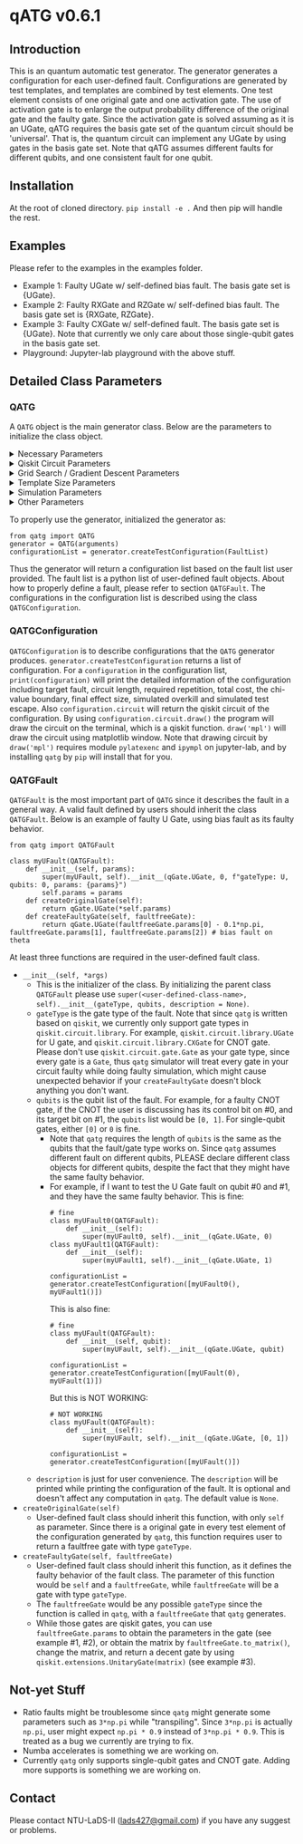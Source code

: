 # qATG v0.6.1

## Introduction
This is an quantum automatic test generator. The generator generates a configuration for each user-defined fault.
Configurations are generated by test templates, and templates are combined by test elements. One test element consists of one original gate and one activation gate. The use of activation gate is to enlarge the output probability difference of the original gate and the faulty gate.
Since the activation gate is solved assuming as it is an UGate, qATG requires the basis gate set of the quantum circuit should be 'universal'. That is, the quantum circuit can implement any UGate by using gates in the basis gate set.
Note that qATG assumes different faults for different qubits, and one consistent fault for one qubit.


## Installation
At the root of cloned directory.
`pip install -e .`
And then pip will handle the rest.

## Examples
Please refer to the examples in the examples folder.
* Example 1: Faulty UGate w/ self-defined bias fault. The basis gate set is {UGate}.
* Example 2: Faulty RXGate and RZGate w/ self-defined bias fault. The basis gate set is {RXGate, RZGate}.
* Example 3: Faulty CXGate w/ self-defined fault. The basis gate set is {UGate}. Note that currently we only care about those single-qubit gates in the basis gate set.
* Playground: Jupyter-lab playground with the above stuff.

## Detailed Class Parameters
### QATG
A `QATG` object is the main generator class. Below are the parameters to initialize the class object.

<details>
	<summary>Necessary Parameters</summary>
	<ul>
  		<li><var>circuitSize</var>: the size of the qiskit circuit. Note that since qiskit starts their circuit from #0, if you want to construct a fault with qubits not starting from #0, please choose your circuit size wisely. For example, if you want a single-qubit fault on #3, since qubit #3 should exists the circuit size should at least be 4. This should be a positive integer.</li>
		<li><var>basisGateSet</var>: the basis gate set of the circuit. Should be "universal", that is, the circuit can implement any effective U gate by using the gates in the basis gate set. The <code>qatg</code> generator will transpile the optimal activation gate (which is a U gate) by <code>qiskit.transpile()</code>. This should be a list of <code>qiskit.circuit.library</code> gates.</li>
		<li><var>circuitInitializedStates</var>: this is a dictionary that records the initialized of the circuit with different qubit length. The key should be positive integers indicating the number of qubit the state concerns, and the value should be a normalized complex vector with length <code>2**key</code>, which states the initial state of the circuit for the concerned length of qubits. For example, this can be something like <code>{1: [1, 0], 2: [1, 0, 0, 0]}</code>, where in this case, the circuit is initialized to |0> for single-qubit gates, and |00> for two-qubit gates. Note that the order of qiskit qubits is quite different from some physics textbooks.</li>
	</ul>
</details>

<details>
	<summary>Qiskit Circuit Parameters</summary>
	<ul>
		<li><var>quantumRegisterName</var>: the quantum register name of the qiskit circuit. Is the parameter of <code>qiskit.QuantumRegister()</code>. The default value is 'q'.</li>
		<li><var>classicalRegisterName</var>: the classical register name of the qiskit circuit. Is the parameter of <code>qiskit.ClassicalRegister()</code>. The default value is 'c'.</li>
	</ul>
</details>

<details>
	<summary>Grid Search / Gradient Descent Parameters</summary>
	<ul>
		<li><var>gridSlice</var>: the slices of the grid while doing grid search, searching for parameters for sub-optimal activation gates. Currently the generator searches every U gate parameters in <code>numpy.linspace(-np.pi, np.pi, num=gridSlice, endpoint=True)</code>. This should be a positive integer and the default value is 11.</li>
		<li><var>gradientDescentMaxIteration</var>: the max iteration of gradient descent after the grid search. The generator does a bit gradient descent after the grid search for better fine tuning. This should be a positive integer and the default value is 1000.</li>
		<li><var>gradientDescentStep</var>: the step of each gradient descent. The gradient descent is performed by <code>x(t+1) = x(t) + s * gradient(score(x(t)))</code>, and the <var>s</var> is the step. The default value is 0.2.</li>
		<li><var>gradientMeasureStep</var>: since we cannot obtain the true gradient of the score function, we measure it by a discrete method <code>gradient(score(x(t))) = (x(t+e)-x(t))/e</code>. <var>e</var> is the measure step. The default value is 0.0001.</li>
		<li><var>gradientDeltaThreshold</var>: the ending criteria of gradient descent is that the 2-norm of the estimated gradient is less than this threshold. The default value is 1e-8.</li>
	</ul>
</details>

<details>
	<summary>Template Size Parameters</summary>
	<ul>
		<li><var>maxTestTemplateSize</var>: the maximum number of test elements in the test template. The default value is 50.</li>
		<li><var>minRequiredEffectSize</var>: the minimum required effect size for the generator to terminate. For smaller effect size, you might get a short test template, but a large repetition; for larger effect size, you might get a small repetition since the output probability difference is quite large for the faultfree and faulty circuit, but it requires long test template. The default value is 3.</li>
	</ul>
</details>

<details>
	<summary>Simulation Parameters</summary>
	<ul>
		<li><var>oneQubitErrorProb</var>: the depolarizing error of single-qubit gates while generating noise model during simulation. The default value is 0.001.</li>
		<li><var>twoQubitErrorProb</var>: the depolarizing error of two-qubit gates while generating noise model during simulation. The default value is 0.1.</li>
		<li><var>zeroReadoutErrorProb</var>: the readout error, called <code>qiskit.providers.aer.noise.errors.ReadoutError([self.zeroReadoutErrorProb, self.oneReadoutErrorProb])</code> while generating noise model during simulation. The default value is [0.985, 0.015].</li>
		<li><var>oneReadoutErrorProb</var> the readout error, called <code>qiskit.providers.aer.noise.errors.ReadoutError([self.zeroReadoutErrorProb, self.oneReadoutErrorProb])</code> while generating noise model during simulation. The default value is [0.015, 0.985].</li>
		<li><var>targetAlpha</var>: target 1-overkill of the test configuration. The default value is 0.99.</li>
		<li><var>targetBeta</var>: target 1-(test escape) of the test configuration. The default value is 0.999.</li>
		<li><var>simulationShots</var>: simulation shots while evaluating the faulty/faultfree distribution of the circuit. The default value is 200000.</li>
		<li><var>testSampleTime</var>: simulated overkill and simulated test escape will be evalutated using <var>testSampleTime</var> times of simulation. The default value is 10000.</li>
	</ul>
</details>

<details>
	<summary>Other Parameters</summary>
	<ul>
		<li><var>verbose</var>: whether additional information is printed during test configuration generation. The default value is False.</li>
	</ul>
</details>

To properly use the generator, initialized the generator as:
```python=
from qatg import QATG
generator = QATG(arguments)
configurationList = generator.createTestConfiguration(FaultList)
```

Thus the generator will return a configuration list based on the fault list user provided. The fault list is a python list of user-defined fault objects. About how to properly define a fault, please refer to section `QATGFault`. The configurations in the configuration list is described using the class `QATGConfiguration`.

### QATGConfiguration
`QATGConfiguration` is to describe configurations that the `QATG` generator produces. `generator.createTestConfiguration` returns a list of configuration.
For a `configuration` in the configuration list, `print(configuration)` will print the detailed information of the configuration including target fault, circuit length, required repetition, total cost, the chi-value boundary, final effect size, simulated overkill and simulated test escape.
Also `configuration.circuit` will return the qiskit circuit of the configuration. By using `configuration.circuit.draw()` the program will draw the circuit on the terminal, which is a qiskit function. `draw('mpl')` will draw the circuit using matplotlib window.
Note that drawing circuit by `draw('mpl')` requires module `pylatexenc` and `ipympl` on jupyter-lab, and by installing `qatg` by `pip` will install that for you.

### QATGFault
`QATGFault` is the most important part of `QATG` since it describes the fault in a general way. A valid fault defined by users should inherit the class `QATGFault`. Below is an example of faulty U Gate, using bias fault as its faulty behavior.
```python=
from qatg import QATGFault

class myUFault(QATGFault):
	def __init__(self, params):
		super(myUFault, self).__init__(qGate.UGate, 0, f"gateType: U, qubits: 0, params: {params}")
		self.params = params
	def createOriginalGate(self):
		return qGate.UGate(*self.params)
	def createFaultyGate(self, faultfreeGate):
		return qGate.UGate(faultfreeGate.params[0] - 0.1*np.pi, faultfreeGate.params[1], faultfreeGate.params[2]) # bias fault on theta
```
At least three functions are required in the user-defined fault class.
* `__init__(self, *args)`
	- This is the initializer of the class. By initializing the parent class `QATGFault` please use `super(<user-defined-class-name>, self).__init__(gateType, qubits, description = None)`.
	- `gateType` is the gate type of the fault. Note that since `qatg` is written based on `qiskit`, we currently only support gate types in `qiskit.circuit.library`. For example, `qiskit.circuit.library.UGate` for U gate, and `qiskit.circuit.library.CXGate` for CNOT gate. Please don't use `qiskit.circuit.gate.Gate` as your gate type, since every gate is a `Gate`, thus `qatg` simulator will treat every gate in your circuit faulty while doing faulty simulation, which might cause unexpected behavior if your `createFaultyGate` doesn't block anything you don't want.
	- `qubits` is the qubit list of the fault. For example, for a faulty CNOT gate, if the CNOT the user is discussing has its control bit on #0, and its target bit on #1, the `qubits` list would be `[0, 1]`. For single-qubit gates, either `[0]` or `0` is fine.
		+ Note that `qatg` requires the length of `qubits` is the same as the qubits that the fault/gate type works on. Since `qatg` assumes different fault on different qubits, PLEASE declare different class objects for different qubits, despite the fact that they might have the same faulty behavior.
		+ For example, if I want to test the U Gate fault on qubit #0 and #1, and they have the same faulty behavior. This is fine:
			```python=
			# fine
			class myUFault0(QATGFault):
				def __init__(self):
					super(myUFault0, self).__init__(qGate.UGate, 0)
			class myUFault1(QATGFault):
				def __init__(self):
					super(myUFault1, self).__init__(qGate.UGate, 1)

			configurationList = generator.createTestConfiguration([myUFault0(), myUFault1()])
			```
			This is also fine:
			```python=
			# fine
			class myUFault(QATGFault):
				def __init__(self, qubit):
					super(myUFault, self).__init__(qGate.UGate, qubit)

			configurationList = generator.createTestConfiguration([myUFault(0), myUFault(1)])
			```
			But this is NOT WORKING:
			```python=
			# NOT WORKING
			class myUFault(QATGFault):
				def __init__(self):
					super(myUFault, self).__init__(qGate.UGate, [0, 1])

			configurationList = generator.createTestConfiguration([myUFault()])
			```
	- `description` is just for user convenience. The `description` will be printed while printing the configuration of the fault. It is optional and doesn't affect any computation in `qatg`. The default value is `None`.
* `createOriginalGate(self)`
	- User-defined fault class should inherit this function, with only `self` as parameter. Since there is a original gate in every test element of the configuration generated by `qatg`, this function requires user to return a faultfree gate with type `gateType`.
* `createFaultyGate(self, faultfreeGate)`
	- User-defined fault class should inherit this function, as it defines the faulty behavior of the fault class. The parameter of this function would be `self` and a `faultfreeGate`, while `faultfreeGate` will be a gate with type `gateType`.
	- The `faultfreeGate` would be any possible `gateType` since the function is called in `qatg`, with a `faultfreeGate` that `qatg` generates.
	- While those gates are qiskit gates, you can use `faultfreeGate.params` to obtain the parameters in the gate (see example #1, #2), or obtain the matrix by `faultfreeGate.to_matrix()`, change the matrix, and return a decent gate by using `qiskit.extensions.UnitaryGate(matrix)` (see example #3).

## Not-yet Stuff
* Ratio faults might be troublesome since `qatg` might generate some parameters such as `3*np.pi` while "transpiling". Since `3*np.pi` is actually `np.pi`, user might expect `np.pi * 0.9` instead of `3*np.pi * 0.9`. This is treated as a bug we currently are trying to fix.
* Numba accelerates is something we are working on.
* Currently `qatg` only supports single-qubit gates and CNOT gate. Adding more supports is something we are working on.

## Contact
Please contact NTU-LaDS-II (lads427@gmail.com) if you have any suggest or problems.
